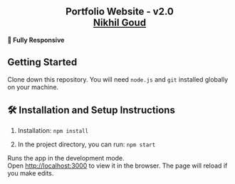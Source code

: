 <h2 align="center">
  Portfolio Website - v2.0<br/>
  <a href="https://soumyajit.vercel.app/" target="_blank">Nikhil Goud</a>
</h2>

**📱 Fully Responsive**

## Getting Started

Clone down this repository. You will need `node.js` and `git` installed globally on your machine.

## 🛠 Installation and Setup Instructions

1. Installation: `npm install`

2. In the project directory, you can run: `npm start`

Runs the app in the development mode.\
Open [http://localhost:3000](http://localhost:3000) to view it in the browser.
The page will reload if you make edits.
